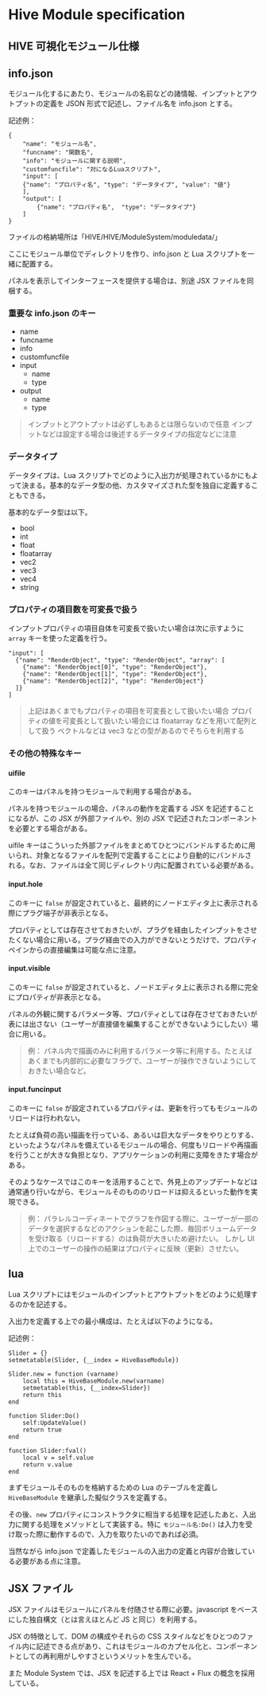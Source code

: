 # Hive Module specification

## HIVE 可視化モジュール仕様

## info.json

モジュール化するにあたり、モジュールの名前などの諸情報、インプットとアウトプットの定義を JSON 形式で記述し、ファイル名を info.json とする。

記述例：

```
{
	"name": "モジュール名",
	"funcname": "関数名",
	"info": "モジュールに関する説明",
	"customfuncfile": "対になるLuaスクリプト",
	"input": [
    {"name": "プロパティ名", "type": "データタイプ", "value": "値"}
	],
	"output": [
		{"name": "プロパティ名",  "type": "データタイプ"}
	]
}
```

ファイルの格納場所は「HIVE/HIVE/ModuleSystem/moduledata/」

ここにモジュール単位でディレクトリを作り、info.json と Lua スクリプトを一緒に配置する。

パネルを表示してインターフェースを提供する場合は、別途 JSX ファイルを同梱する。

### 重要な info.json のキー

* name
* funcname
* info
* customfuncfile
* input
  - name
  - type
* output
  - name
  - type

> インプットとアウトプットは必ずしもあるとは限らないので任意
> インプットなどは設定する場合は後述するデータタイプの指定などに注意

### データタイプ

データタイプは、Lua スクリプトでどのように入出力が処理されているかにもよって決まる。基本的なデータ型の他、カスタマイズされた型を独自に定義することもできる。

基本的なデータ型は以下。

* bool
* int
* float
* floatarray
* vec2
* vec3
* vec4
* string

### プロパティの項目数を可変長で扱う

インプットプロパティの項目自体を可変長で扱いたい場合は次に示すように `array` キーを使った定義を行う。

```
"input": [
  {"name": "RenderObject", "type": "RenderObject", "array": [
    {"name": "RenderObject[0]", "type": "RenderObject"},
    {"name": "RenderObject[1]", "type": "RenderObject"},
    {"name": "RenderObject[2]", "type": "RenderObject"}
  ]}
]
```

> 上記はあくまでもプロパティの項目を可変長として扱いたい場合
> プロパティの値を可変長として扱いたい場合には floatarray などを用いて配列として扱う
> ベクトルなどは vec3 などの型があるのでそちらを利用する

### その他の特殊なキー

#### uifile

このキーはパネルを持つモジュールで利用する場合がある。

パネルを持つモジュールの場合、パネルの動作を定義する JSX を記述することになるが、この JSX が外部ファイルや、別の JSX で記述されたコンポーネントを必要とする場合がある。

uifile キーはこういった外部ファイルをまとめてひとつにバンドルするために用いられ、対象となるファイルを配列で定義することにより自動的にバンドルされる。なお、ファイルは全て同じディレクトリ内に配置されている必要がある。

#### input.hole

このキーに `false` が設定されていると、最終的にノードエディタ上に表示される際にプラグ端子が非表示となる。

プロパティとしては存在させておきたいが、プラグを経由したインプットをさせたくない場合に用いる。プラグ経由での入力ができないとうだけで、プロパティペインからの直接編集は可能な点に注意。

#### input.visible

このキーに `false` が設定されていると、ノードエディタ上に表示される際に完全にプロパティが非表示となる。

パネルの外観に関するパラメータ等、プロパティとしては存在させておきたいが表には出さない（ユーザーが直接値を編集することができないようにしたい）場合に用いる。

> 例：
> パネル内で描画のみに利用するパラメータ等に利用する。たとえばあくまでも内部的に必要なフラグで、ユーザーが操作できないようにしておきたい場合など。

#### input.funcinput

このキーに `false` が設定されているプロパティは、更新を行ってもモジュールのリロードは行われない。

たとえば負荷の高い描画を行っている、あるいは巨大なデータをやりとりする、といったようなパネルを備えているモジュールの場合、何度もリロードや再描画を行うことが大きな負担となり、アプリケーションの利用に支障をきたす場合がある。

そのようなケースではこのキーを活用することで、外見上のアップデートなどは通常通り行いながら、モジュールそのもののリロードは抑えるといった動作を実現できる。

> 例：
> パラレルコーディネートでグラフを作図する際に、ユーザーが一部のデータを選択するなどのアクションを起こした際、毎回ボリュームデータを受け取る（リロードする）のは負荷が大きいため避けたい。
> しかし UI 上でのユーザーの操作の結果はプロパティに反映（更新）させたい。


## lua

Lua スクリプトにはモジュールのインプットとアウトプットをどのように処理するのかを記述する。

入出力を定義する上での最小構成は、たとえば以下のようになる。

記述例：

```
Slider = {}
setmetatable(Slider, {__index = HiveBaseModule})

Slider.new = function (varname)
    local this = HiveBaseModule.new(varname)
    setmetatable(this, {__index=Slider})
    return this
end

function Slider:Do()
    self:UpdateValue()
    return true
end

function Slider:fval()
    local v = self.value
    return v.value
end
```

まずモジュールそのものを格納するための Lua のテーブルを定義し `HiveBaseModule` を継承した擬似クラスを定義する。

その後、`new` プロパティにコンストラクタに相当する処理を記述したあと、入出力に関する処理をメソッドとして実装する。特に `モジュール名:Do()` は入力を受け取った際に動作するので、入力を取りたいのであれば必須。

当然ながら info.json で定義したモジュールの入出力の定義と内容が合致している必要がある点に注意。


## JSX ファイル

JSX ファイルはモジュールにパネルを付随させる際に必要。javascript をベースにした独自構文（とは言えほとんど JS と同じ）を利用する。

JSX の特徴として、DOM の構成やそれらの CSS スタイルなどをひとつのファイル内に記述できる点があり、これはモジュールのカプセル化と、コンポーネントとしての再利用がしやすさというメリットを生んでいる。

また Module System では、JSX を記述する上では React + Flux の概念を採用している。
